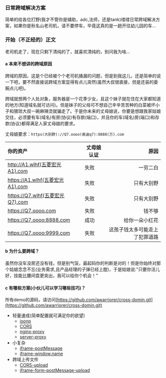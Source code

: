 ### 日常跨域解决方案

简单的给各位打野(我才不管你是辅助，adc,法师，还是tank)缕缕日常跨域解决方案，如果你是秋名山老司机，请不要停车，毕竟这真的是一趟开往幼儿园的车...

### 开始（不正经的）正文 

老司机走了，现在只剩下清纯的了，就喜欢清纯的，别问我为啥...

#### a 本来不想讲的跨域原因
跨域的原因，这是个已经被个个老司机捅漏的问题，但是到我这儿，还是简单的说一下吧，要不然直接说跨域方案显得有点儿突然(虽然大叔很直接，但是还装的委婉点儿吧)。

跨域就想两个人处对象，服务器是一个花季少女，且这个妹子就在住在大家都知道的地方(知道域名就可访问)。但是妹子的父母可不想自己辛辛苦苦种的白菜被坏小子和猥琐大叔一碗麻辣烫就骗走了。于是你未来的丈母娘说，你要是想跟我家姑娘交往，必须要有车(域名)有房(协议)有存款(端口)，并且你的车(域名)房(端口)和存款(协议)都得满足人家丈母娘的要求。

丈母娘要求：`https(大别野)://Q7.oooo(奥迪q7):8888(万).com`

|你的资产|丈母娘认证|原因|
|:--|----|----:|
|http://A1.wlhf(五菱宏光A1).com  | 失败 | 一穷二白 |
|https://A1.wlhf(五菱宏光A1).com | 失败 | 只有大别野 |
|https://Q7.wlhf(五菱宏光Q7).com | 失败 | 只有大别野 |
|https://Q7.oooo.com | 失败 | 钱不够 |
|https://Q7.oooo:8888.com | 成功 | 给你一朵小红花 |
|https://Q7.oooo:9999.com | 失败 | 这孩子钱太多可能走上了犯罪道路 |

#### b 为什么要跨域？

虽然你没车没房还没有钱，但是别气馁，最起码你的判断是对的！但是你始终对那个姑娘念念不忘(业务需求,且产品经理的子弹已经上膛)，于是姑娘说:"只要你活儿好，技能比腰间盘更突出，我可以给你个机会！"

#### c 有哪些方案(小伙儿可以学习哪些技巧)？
所有demo的源码，请访问[https://github.com/awarriorer/cross-domin.git](https://github.com/awarriorer/cross-domin.git)
* 轻量速成(简单配置就可满足你的欲望)
    * [jsonp](./jsonp.md)
    * [CORS](./cors.md)
    * [nginx-proxy](./nginx-proxy.md)
    * [server-proxy](./server-proxy.md)
* 小复杂
    * [iframe-postMessage](./iframe-postmessage.md)
    * [iframe-window.name](./iframe-window-name.md)
    <!-- * [iframe-window.domin](./server-proxy.md) -->
* 跨域上传文件
    * [CORS-upload](./cors-upload.md)
    * [iframe-form-postMessage-upload](./iframe-form-postMessage-upload.md)